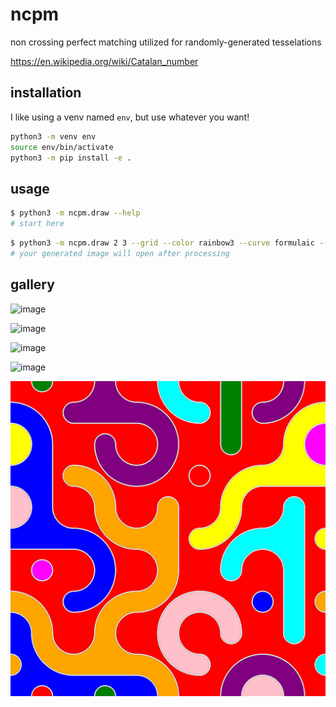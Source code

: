 # ncpm
non crossing perfect matching utilized for randomly-generated tesselations

https://en.wikipedia.org/wiki/Catalan_number

## installation

I like using a venv named `env`, but use whatever you want!

```bash
python3 -m venv env
source env/bin/activate
python3 -m pip install -e .
```

## usage

```bash
$ python3 -m ncpm.draw --help
# start here
```

```bash
$ python3 -m ncpm.draw 2 3 --grid --color rainbow3 --curve formulaic --grid-size 12
# your generated image will open after processing
```

## gallery

![image](gallery/ncpm6.jpg)

![image](gallery/ncpm5.jpg)

![image](gallery/ncpm4.jpg)

![image](gallery/ncpm3.jpg)

![image](gallery/ncpm2.jpg)
